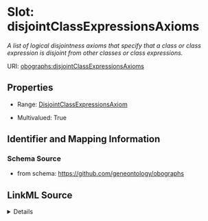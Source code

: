# Slot: disjointClassExpressionsAxioms


_A list of logical disjointness axioms that specify that a class or class expression is disjoint from other classes or class expressions._



URI: [obographs:disjointClassExpressionsAxioms](https://github.com/geneontology/obographs/disjointClassExpressionsAxioms)



<!-- no inheritance hierarchy -->







## Properties

* Range: [DisjointClassExpressionsAxiom](DisjointClassExpressionsAxiom.md)

* Multivalued: True





## Identifier and Mapping Information







### Schema Source


* from schema: https://github.com/geneontology/obographs




## LinkML Source

<details>
```yaml
name: disjointClassExpressionsAxioms
description: A list of logical disjointness axioms that specify that a class or class
  expression is disjoint from other classes or class expressions.
from_schema: https://github.com/geneontology/obographs
rank: 1000
multivalued: true
alias: disjointClassExpressionsAxioms
range: DisjointClassExpressionsAxiom
inlined_as_list: true

```
</details>